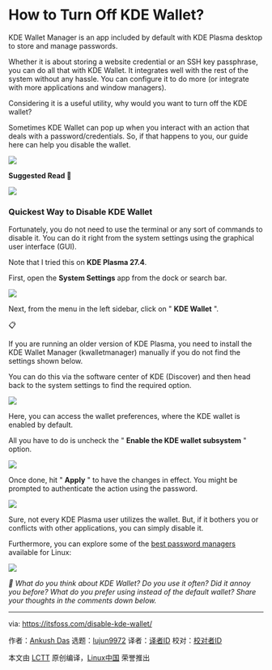 [#]: subject: "How to Turn Off KDE Wallet?"
[#]: via: "https://itsfoss.com/disable-kde-wallet/"
[#]: author: "Ankush Das https://itsfoss.com/author/ankush/"
[#]: collector: "lujun9972"
[#]: translator: " "
[#]: reviewer: " "
[#]: publisher: " "
[#]: url: " "

How to Turn Off KDE Wallet?
======

KDE Wallet Manager is an app included by default with KDE Plasma desktop to store and manage passwords.

Whether it is about storing a website credential or an SSH key passphrase, you can do all that with KDE Wallet. It integrates well with the rest of the system without any hassle. You can configure it to do more (or integrate with more applications and window managers).

Considering it is a useful utility, why would you want to turn off the KDE wallet?

Sometimes KDE Wallet can pop up when you interact with an action that deals with a password/credentials. So, if that happens to you, our guide here can help you disable the wallet.

![][1]

**Suggested Read 📖**

![][2]

### Quickest Way to Disable KDE Wallet

Fortunately, you do not need to use the terminal or any sort of commands to disable it. You can do it right from the system settings using the graphical user interface (GUI).

Note that I tried this on **KDE Plasma 27.4**.

First, open the **System Settings** app from the dock or search bar.

![][3]

Next, from the menu in the left sidebar, click on " **KDE Wallet** ".

📋

If you are running an older version of KDE Plasma, you need to install the KDE Wallet Manager (kwalletmanager) manually if you do not find the settings shown below.

You can do this via the software center of KDE (Discover) and then head back to the system settings to find the required option.

![][4]

Here, you can access the wallet preferences, where the KDE wallet is enabled by default.

All you have to do is uncheck the " **Enable the KDE wallet subsystem** " option.

![][5]

Once done, hit " **Apply** " to have the changes in effect. You might be prompted to authenticate the action using the password.

![][6]

Sure, not every KDE Plasma user utilizes the wallet. But, if it bothers you or conflicts with other applications, you can simply disable it.

Furthermore, you can explore some of the [best password managers][7] available for Linux:

![][2]

_💬 What do you think about KDE Wallet? Do you use it often? Did it annoy you before? What do you prefer using instead of the default wallet? Share your thoughts in the comments down below._

--------------------------------------------------------------------------------

via: https://itsfoss.com/disable-kde-wallet/

作者：[Ankush Das][a]
选题：[lujun9972][b]
译者：[译者ID](https://github.com/译者ID)
校对：[校对者ID](https://github.com/校对者ID)

本文由 [LCTT](https://github.com/LCTT/TranslateProject) 原创编译，[Linux中国](https://linux.cn/) 荣誉推出

[a]: https://itsfoss.com/author/ankush/
[b]: https://github.com/lujun9972
[1]: https://itsfoss.com/content/images/2023/08/kde-wallet.jpg
[2]: https://itsfoss.com/content/images/size/w256h256/2022/12/android-chrome-192x192.png
[3]: https://itsfoss.com/content/images/2023/08/system-settings-kde-dock.jpg
[4]: https://itsfoss.com/content/images/2023/08/kwallet-manager.jpg
[5]: https://itsfoss.com/content/images/2023/08/kde-wallet-settings.jpg
[6]: https://itsfoss.com/content/images/2023/08/kde-settings-apply.jpg
[7]: https://itsfoss.com/password-managers-linux/
